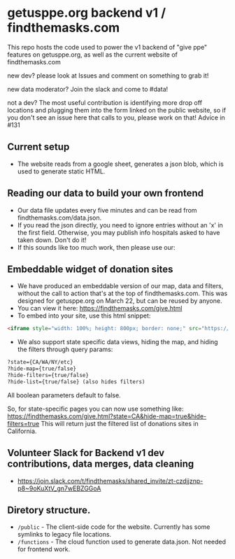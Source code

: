 # getusppe.org backend v1 / findthemasks.com
This repo hosts the code used to power the v1 backend of "give ppe" features on getusppe.org, as well as the current website of findthemasks.com

new dev? please look at Issues and comment on something to grab it!

new data moderator? Join the slack and come to #data!

not a dev? The most useful contribution is identifying more drop off locations and plugging them into the form linked on the public website, so if you don't see an issue here that calls to you, please work on that! Advice in #131

## Current setup
 - The website reads from a google sheet, generates a json blob, which is used to generate static HTML.
 
 ## Reading our data to build your own frontend
 - Our data file updates every five minutes and can be read from findthemasks.com/data.json. 
 - If you read the json directly, you need to ignore entries without an 'x' in the first field. Otherwise, you may publish info hospitals asked to have taken down. Don't do it! 
 - If this sounds like too much work, then please use our:

## Embeddable widget of donation sites
- We have produced an embeddable version of our map, data and filters, without the call to action that's at the top of findthemasks.com. This was designed for getusppe.org on March 22, but can be reused by anyone.
- You can view it here: https://findthemasks.com/give.html
- To embed into your site, use this html snippet:

```html
<iframe style="width: 100%; height: 800px; border: none;" src="https://findthemasks.com/give.html"></iframe>
```
- We also support state specific data views, hiding the map, and hiding the filters through query params:
```html
?state={CA/WA/NY/etc}
?hide-map={true/false}
?hide-filters={true/false}
?hide-list={true/false} (also hides filters)
```
All boolean parameters default to false.

So, for state-specific pages you can now use something like:
https://findthemasks.com/give.html?state=CA&hide-map=true&hide-filters=true
This will return just the filtered list of donations sites in California.

## Volunteer Slack for Backend v1 dev contributions, data merges, data cleaning
 - https://join.slack.com/t/findthemasks/shared_invite/zt-czdjjznp-p8~9oKuXtV_gn7wEBZGGoA

## Diretory structure.
  * `/public` - The client-side code for the website. Currently has some symlinks to legacy file locations.
  * `/functions` - The cloud function used to generate data.json. Not needed for frontend work.
